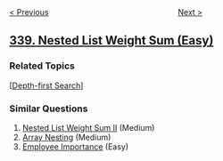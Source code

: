 <!--|This file generated by command(leetcode description); DO NOT EDIT.    |-->
<!--+----------------------------------------------------------------------+-->
<!--|@author    openset <openset.wang@gmail.com>                           |-->
<!--|@link      https://github.com/openset                                 |-->
<!--|@home      https://github.com/tonymontaro/leetcode-hints                        |-->
<!--+----------------------------------------------------------------------+-->

[< Previous](https://github.com/tonymontaro/leetcode-hints/tree/master/problems/counting-bits "Counting Bits")
　　　　　　　　　　　　　　　　
[Next >](https://github.com/tonymontaro/leetcode-hints/tree/master/problems/longest-substring-with-at-most-k-distinct-characters "Longest Substring with At Most K Distinct Characters")

## [339. Nested List Weight Sum (Easy)](https://leetcode.com/problems/nested-list-weight-sum "嵌套列表权重和")



### Related Topics
  [[Depth-first Search](https://github.com/tonymontaro/leetcode-hints/tree/master/tag/depth-first-search/README.md)]

### Similar Questions
  1. [Nested List Weight Sum II](https://github.com/tonymontaro/leetcode-hints/tree/master/problems/nested-list-weight-sum-ii) (Medium)
  1. [Array Nesting](https://github.com/tonymontaro/leetcode-hints/tree/master/problems/array-nesting) (Medium)
  1. [Employee Importance](https://github.com/tonymontaro/leetcode-hints/tree/master/problems/employee-importance) (Easy)
